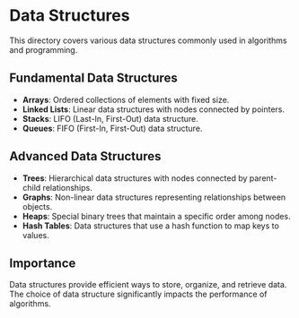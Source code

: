 # Data Structures

This directory covers various data structures commonly used in algorithms and programming.

## Fundamental Data Structures

- **Arrays**: Ordered collections of elements with fixed size.
- **Linked Lists**: Linear data structures with nodes connected by pointers.
- **Stacks**: LIFO (Last-In, First-Out) data structure.
- **Queues**: FIFO (First-In, First-Out) data structure.

## Advanced Data Structures

- **Trees**: Hierarchical data structures with nodes connected by parent-child relationships.
- **Graphs**: Non-linear data structures representing relationships between objects.
- **Heaps**: Special binary trees that maintain a specific order among nodes.
- **Hash Tables**: Data structures that use a hash function to map keys to values.

## Importance

Data structures provide efficient ways to store, organize, and retrieve data. The choice of data structure significantly impacts the performance of algorithms.